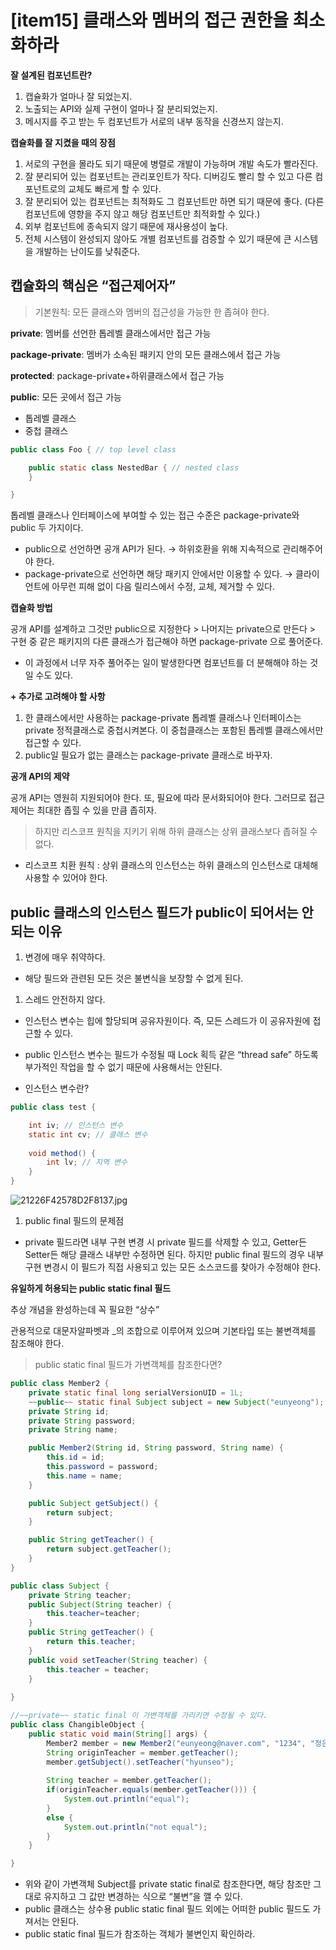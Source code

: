 # [item15] 클래스와 멤버의 접근 권한을 최소화하라

**잘 설계된 컴포넌트란?**

1. 캡슐화가 얼마나 잘 되었는지.
2. 노출되는 API와 실제 구현이 얼마나 잘 분리되었는지.
3. 메시지를 주고 받는 두 컴포넌트가 서로의 내부 동작을 신경쓰지 않는지.

**캡슐화를 잘 지켰을 때의 장점**

1. 서로의 구현을 몰라도 되기 때문에 병렬로 개발이 가능하며 개발 속도가 빨라진다.
2. 잘 분리되어 있는 컴포넌트는 관리포인트가 작다. 디버깅도 빨리 할 수 있고 다른 컴포넌트로의 교체도 빠르게 할 수 있다.
3. 잘 분리되어 있는 컴포넌트는 최적화도 그 컴포넌트만 하면 되기 때문에 좋다. (다른 컴포넌트에 영향을 주지 않고 해당 컴포넌트만 최적화할 수 있다.)
4. 외부 컴포넌트에 종속되지 않기 때문에 재사용성이 높다.
5. 전체 시스템이 완성되지 않아도 개별 컴포넌트를 검증할 수 있기 때문에 큰 시스템을 개발하는 난이도를 낮춰준다.

## 캡슐화의 핵심은 “접근제어자”

> 기본원칙: 모든 클래스와 멤버의 접근성을 가능한 한 좁혀야 한다.
> 

**private**: 멤버를 선언한 톱레벨 클래스에서만 접근 가능

**package-private**: 멤버가 소속된 패키지 안의 모든 클래스에서 접근 가능

**protected**: package-private+하위클래스에서 접근 가능

**public**: 모든 곳에서 접근 가능

- 톱레벨 클래스
- 중첩 클래스

```java
public class Foo { // top level class

    public static class NestedBar { // nested class
    }

}
```

톱레벨 클래스나 인터페이스에 부여할 수 있는 접근 수준은 package-private와 public 두 가지이다.

- public으로 선언하면 공개 API가 된다. → 하위호환을 위해 지속적으로 관리해주어야 한다.
- package-private으로 선언하면 해당 패키지 안에서만 이용할 수 있다. → 클라이언트에 아무런 피해 없이 다음 릴리스에서 수정, 교체, 제거할 수 있다.

**캡슐화 방법**

공개 API를 설계하고 그것만 public으로 지정한다 > 나머지는 private으로 만든다 > 구현 중 같은 패키지의 다른 클래스가 접근해야 하면 package-private 으로 풀어준다.

- 이 과정에서 너무 자주 풀어주는 일이 발생한다면 컴포넌트를 더 분해해야 하는 것일 수도 있다.

**+ 추가로 고려해야 할 사항**

1. 한 클래스에서만 사용하는 package-private 톱레벨 클래스나 인터페이스는 private 정적클래스로 중첩시켜본다. 이 중첩클래스는 포함된 톱레벨 클래스에서만 접근할 수 있다.
2. public일 필요가 없는 클래스는 package-private 클래스로 바꾸자.

**공개 API의 제약**

공개 API는 영원히 지원되어야 한다. 또, 필요에 따라 문서화되어야 한다. 그러므로 접근제어는 최대한 좁힐 수 있을 만큼 좁히자.

> 하지만 리스코프 원칙을 지키기 위해 하위 클래스는 상위 클래스보다 좁혀질 수 없다.
> 
- 리스코프 치환 원칙 : 상위 클래스의 인스턴스는 하위 클래스의 인스턴스로 대체해 사용할 수 있어야 한다.

## public 클래스의 인스턴스 필드가 public이 되어서는 안되는 이유

1. 변경에 매우 취약하다.
- 해당 필드와 관련된 모든 것은 불변식을 보장할 수 없게 된다.
1. 스레드 안전하지 않다.
- 인스턴스 변수는 힙에 할당되며 공유자원이다. 즉, 모든 스레드가 이 공유자원에 접근할 수 있다.
- public 인스턴스 변수는 필드가 수정될 때 Lock 획득 같은 “thread safe” 하도록 부가적인 작업을 할 수 없기 때문에 사용해서는 안된다.
    
    
- 인스턴스 변수란?

```java
public class test {

	int iv; // 인스턴스 변수
	static int cv; // 클래스 변수
	
	void method() {
		int lv; // 지역 변수
	}
}
```

![21226F42578D2F8137.jpg](%5Bitem15%5D%20%E1%84%8F%E1%85%B3%E1%86%AF%E1%84%85%E1%85%A2%E1%84%89%E1%85%B3%E1%84%8B%E1%85%AA%20%E1%84%86%E1%85%A6%E1%86%B7%E1%84%87%E1%85%A5%E1%84%8B%E1%85%B4%20%E1%84%8C%E1%85%A5%E1%86%B8%E1%84%80%E1%85%B3%E1%86%AB%20%E1%84%80%E1%85%AF%E1%86%AB%E1%84%92%E1%85%A1%E1%86%AB%E1%84%8B%E1%85%B3%E1%86%AF%20%E1%84%8E%E1%85%AC%E1%84%89%E1%85%A9%E1%84%92%E1%85%AA%20c3877a39f8c84716b5a58da58c345ba4/21226F42578D2F8137.jpg)

1. public final 필드의 문제점
- private 필드라면 내부 구현 변경 시 private 필드를 삭제할 수 있고, Getter든 Setter든 해당 클래스 내부만 수정하면 된다. 하지만 public final 필드의 경우 내부 구현 변경시 이 필드가 직접 사용되고 있는 모든 소스코드를 찾아가 수정해야 한다.

**유일하게 허용되는 public static final 필드**

추상 개념을 완성하는데 꼭 필요한 “상수”

관용적으로 대문자알파벳과 _의 조합으로 이루어져 있으며 기본타입 또는 불변객체를 참조해야 한다.

> public static final 필드가 가변객체를 참조한다면?
> 

```java
public class Member2 {
	private static final long serialVersionUID = 1L;
	~~public~~ static final Subject subject = new Subject("eunyeong");
	private String id;
	private String password;
	private String name;

	public Member2(String id, String password, String name) {
		this.id = id;
		this.password = password;
		this.name = name;
	}

	public Subject getSubject() {
		return subject;
	}

	public String getTeacher() {
		return subject.getTeacher();
	}
}
```

```java
public class Subject {
	private String teacher;
	public Subject(String teacher) {
		this.teacher=teacher;
	}
	public String getTeacher() {
		return this.teacher;
	}
	public void setTeacher(String teacher) {
		this.teacher = teacher;
	}
	
}
```

```java
//~~private~~ static final 이 가변객체를 가리키면 수정될 수 있다.
public class ChangibleObject {
	public static void main(String[] args) {
		Member2 member = new Member2("eunyeong@naver.com", "1234", "정은영");
		String originTeacher = member.getTeacher();
		member.getSubject().setTeacher("hyunseo");
		
		String teacher = member.getTeacher();
		if(originTeacher.equals(member.getTeacher())) {
			System.out.println("equal");
		}
		else {
			System.out.println("not equal");
		}
	}

}
```

- 위와 같이 가변객체 Subject를 private static final로 참조한다면, 해당 참조만 그대로 유지하고 그 값만 변경하는 식으로 “불변”을 깰 수 있다.
- public 클래스는 상수용 public static final 필드 외에는 어떠한 public 필드도 가져서는 안된다.
- public static final 필드가 참조하는 객체가 불변인지 확인하라.